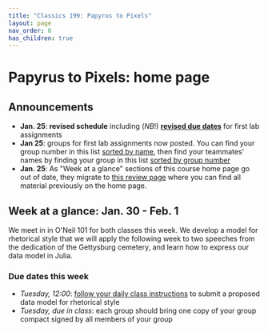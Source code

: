 ```yaml
---
title: "Classics 199: Papyrus to Pixels"
layout: page
nav_order: 0
has_children: true
---
```



# Papyrus to Pixels: home page


## Announcements


- **Jan. 25**: **revised schedule** including (*NB*!) [**revised due dates**](./duedates) for first lab assignments
- **Jan 25**:  groups for first lab assignments now posted. You can find your group number in this list [sorted by name](./labs/groups/groups-by-name), then find your teammates' names by finding your group in this list [sorted by group number](./labs/groups/groups-by-num)
- **Jan. 25**: As "Week at a glance" sections of this course home page go out of date, they migrate to [this review page](./previous/) where you can find all material previously on the home page.





## Week at a glance: Jan. 30 - Feb. 1

We meet in in O'Neil 101 for both classes this week. We develop a model for rhetorical style that we will apply the following week to two speeches from the dedication of the Gettysburg cemetery, and learn how to express our data model in Julia.

### Due dates this week


- *Tuesday, 12:00*: [follow your daily class instructions](./classes/content+tech1/) to submit a proposed data model for rhetorical style
- *Tuesday, due in class*: each group should bring one copy of your group compact signed by all members of your group
